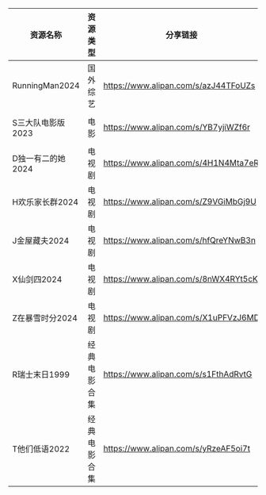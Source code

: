 | 资源名称           | 资源类型   | 分享链接                                 | 发布时间                |
| -------------- | ------ | ------------------------------------ | ------------------- |
| RunningMan2024 | 国外综艺   | https://www.alipan.com/s/azJ44TFoUZs | 2024-02-02 08:41:04 |
| S三大队电影版2023    | 电影     | https://www.alipan.com/s/YB7yjiWZf6r | 2024-02-02 16:28:08 |
| D独一有二的她2024    | 电视剧    | https://www.alipan.com/s/4H1N4Mta7eR | 2024-02-02 08:41:17 |
| H欢乐家长群2024     | 电视剧    | https://www.alipan.com/s/Z9VGiMbGj9U | 2024-02-02 08:41:11 |
| J金屋藏夫2024      | 电视剧    | https://www.alipan.com/s/hfQreYNwB3n | 2024-02-02 17:21:11 |
| X仙剑四2024       | 电视剧    | https://www.alipan.com/s/8nWX4RYt5cK | 2024-02-02 17:21:05 |
| Z在暴雪时分2024     | 电视剧    | https://www.alipan.com/s/X1uPFVzJ6MD | 2024-02-02 17:01:06 |
| R瑞士末日1999      | 经典电影合集 | https://www.alipan.com/s/s1FthAdRvtG | 2024-02-02 17:08:05 |
| T他们低语2022      | 经典电影合集 | https://www.alipan.com/s/yRzeAF5oi7t | 2024-02-02 17:28:06 |
